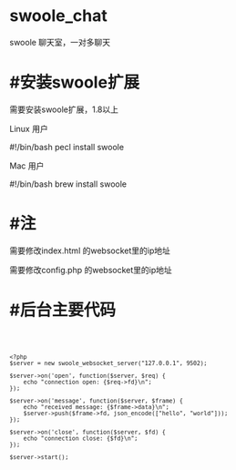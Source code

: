 # swoole_chat

swoole 聊天室，一对多聊天

#安装swoole扩展
====
需要安装swoole扩展，1.8以上

Linux 用户

#!/bin/bash
pecl install swoole

Mac 用户

#!/bin/bash
brew install swoole

#注
====
需要修改index.html 的websocket里的ip地址

需要修改config.php 的websocket里的ip地址

#后台主要代码
====
<code>  
    
    <?php
    $server = new swoole_websocket_server("127.0.0.1", 9502);

    $server->on('open', function($server, $req) {
        echo "connection open: {$req->fd}\n";
    });

    $server->on('message', function($server, $frame) {
        echo "received message: {$frame->data}\n";
        $server->push($frame->fd, json_encode(["hello", "world"]));
    });

    $server->on('close', function($server, $fd) {
        echo "connection close: {$fd}\n";
    });

    $server->start();
</code>




